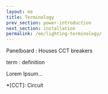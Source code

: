 ```yaml
---
layout: ee
title: Terminology
prev_section: power-introduction
next_section: installation
permalink: /ee/lighting-terminology/
---
```


Panelboard
: Houses CCT breakers


term
: definition

Lorem Ipsum...

*[CCT]: Circuit